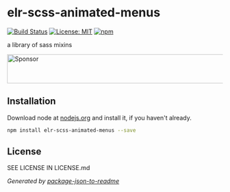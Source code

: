 # elr-scss-animated-menus

[![Build Status](https://travis-ci.org/Beth3346/elr-scss-animated-menus.svg?branch=master)](https://travis-ci.org/Beth3346/elr-scss-animated-menus)
[![License: MIT](https://img.shields.io/badge/License-MIT-yellow.svg)](https://opensource.org/licenses/MIT)
[![npm](https://img.shields.io/npm/dm/elr-scss-animated-menus.svg?style=flat)]()

a library of sass mixins

<a target='_blank' rel='nofollow' href='https://app.codesponsor.io/link/WQoMZ89hEDJBYaUN6DNr2Xrq/Beth3346/elr-scss-animated-menus'>
  <img alt='Sponsor' width='888' height='68' src='https://app.codesponsor.io/embed/WQoMZ89hEDJBYaUN6DNr2Xrq/Beth3346/elr-scss-animated-menus.svg' />
</a>

## Installation

Download node at [nodejs.org](http://nodejs.org) and install it, if you haven't already.

```sh
npm install elr-scss-animated-menus --save
```

## License

SEE LICENSE IN LICENSE.md

_Generated by [package-json-to-readme](https://github.com/zeke/package-json-to-readme)_
